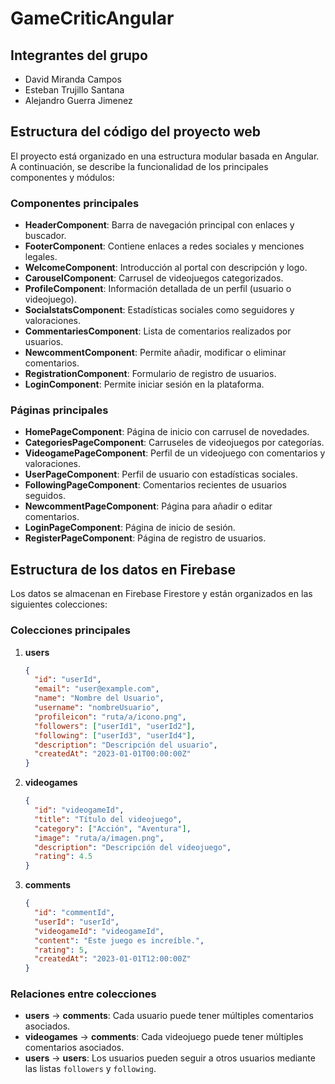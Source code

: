 # GameCriticAngular

## Integrantes del grupo
- David Miranda Campos
- Esteban Trujillo Santana
- Alejandro Guerra Jimenez

## Estructura del código del proyecto web

El proyecto está organizado en una estructura modular basada en Angular. A continuación, se describe la funcionalidad de los principales componentes y módulos:

### Componentes principales
- **HeaderComponent**: Barra de navegación principal con enlaces y buscador.
- **FooterComponent**: Contiene enlaces a redes sociales y menciones legales.
- **WelcomeComponent**: Introducción al portal con descripción y logo.
- **CarouselComponent**: Carrusel de videojuegos categorizados.
- **ProfileComponent**: Información detallada de un perfil (usuario o videojuego).
- **SocialstatsComponent**: Estadísticas sociales como seguidores y valoraciones.
- **CommentariesComponent**: Lista de comentarios realizados por usuarios.
- **NewcommentComponent**: Permite añadir, modificar o eliminar comentarios.
- **RegistrationComponent**: Formulario de registro de usuarios.
- **LoginComponent**: Permite iniciar sesión en la plataforma.

### Páginas principales
- **HomePageComponent**: Página de inicio con carrusel de novedades.
- **CategoriesPageComponent**: Carruseles de videojuegos por categorías.
- **VideogamePageComponent**: Perfil de un videojuego con comentarios y valoraciones.
- **UserPageComponent**: Perfil de usuario con estadísticas sociales.
- **FollowingPageComponent**: Comentarios recientes de usuarios seguidos.
- **NewcommentPageComponent**: Página para añadir o editar comentarios.
- **LoginPageComponent**: Página de inicio de sesión.
- **RegisterPageComponent**: Página de registro de usuarios.

## Estructura de los datos en Firebase

Los datos se almacenan en Firebase Firestore y están organizados en las siguientes colecciones:

### Colecciones principales
1. **users**
   ```json
   {
     "id": "userId",
     "email": "user@example.com",
     "name": "Nombre del Usuario",
     "username": "nombreUsuario",
     "profileicon": "ruta/a/icono.png",
     "followers": ["userId1", "userId2"],
     "following": ["userId3", "userId4"],
     "description": "Descripción del usuario",
     "createdAt": "2023-01-01T00:00:00Z"
   }
   ```

2. **videogames**
   ```json
   {
     "id": "videogameId",
     "title": "Título del videojuego",
     "category": ["Acción", "Aventura"],
     "image": "ruta/a/imagen.png",
     "description": "Descripción del videojuego",
     "rating": 4.5
   }
   ```

3. **comments**
   ```json
   {
     "id": "commentId",
     "userId": "userId",
     "videogameId": "videogameId",
     "content": "Este juego es increíble.",
     "rating": 5,
     "createdAt": "2023-01-01T12:00:00Z"
   }
   ```

### Relaciones entre colecciones
- **users** → **comments**: Cada usuario puede tener múltiples comentarios asociados.
- **videogames** → **comments**: Cada videojuego puede tener múltiples comentarios asociados.
- **users** → **users**: Los usuarios pueden seguir a otros usuarios mediante las listas `followers` y `following`.
